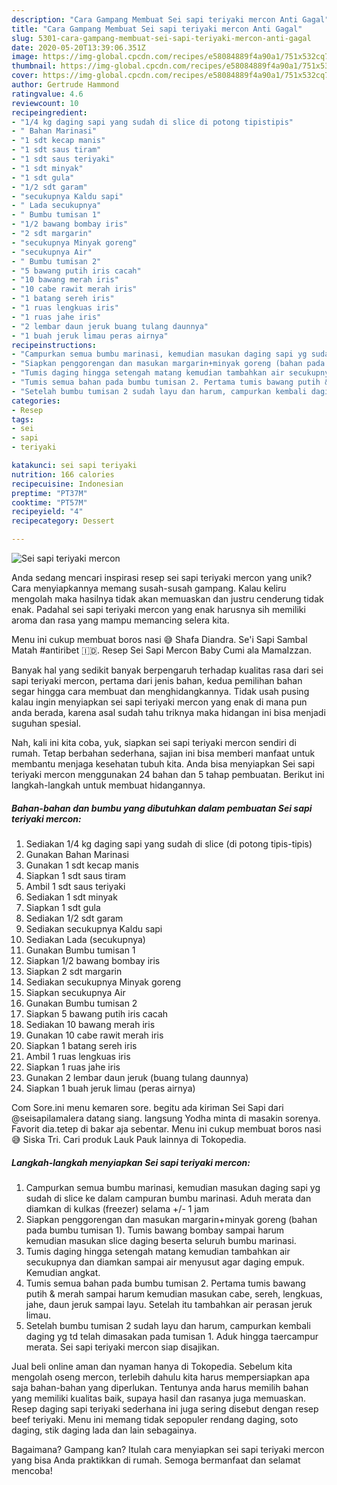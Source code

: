 ```yaml
---
description: "Cara Gampang Membuat Sei sapi teriyaki mercon Anti Gagal"
title: "Cara Gampang Membuat Sei sapi teriyaki mercon Anti Gagal"
slug: 5301-cara-gampang-membuat-sei-sapi-teriyaki-mercon-anti-gagal
date: 2020-05-20T13:39:06.351Z
image: https://img-global.cpcdn.com/recipes/e58084889f4a90a1/751x532cq70/sei-sapi-teriyaki-mercon-foto-resep-utama.jpg
thumbnail: https://img-global.cpcdn.com/recipes/e58084889f4a90a1/751x532cq70/sei-sapi-teriyaki-mercon-foto-resep-utama.jpg
cover: https://img-global.cpcdn.com/recipes/e58084889f4a90a1/751x532cq70/sei-sapi-teriyaki-mercon-foto-resep-utama.jpg
author: Gertrude Hammond
ratingvalue: 4.6
reviewcount: 10
recipeingredient:
- "1/4 kg daging sapi yang sudah di slice di potong tipistipis"
- " Bahan Marinasi"
- "1 sdt kecap manis"
- "1 sdt saus tiram"
- "1 sdt saus teriyaki"
- "1 sdt minyak"
- "1 sdt gula"
- "1/2 sdt garam"
- "secukupnya Kaldu sapi"
- " Lada secukupnya"
- " Bumbu tumisan 1"
- "1/2 bawang bombay iris"
- "2 sdt margarin"
- "secukupnya Minyak goreng"
- "secukupnya Air"
- " Bumbu tumisan 2"
- "5 bawang putih iris cacah"
- "10 bawang merah iris"
- "10 cabe rawit merah iris"
- "1 batang sereh iris"
- "1 ruas lengkuas iris"
- "1 ruas jahe iris"
- "2 lembar daun jeruk buang tulang daunnya"
- "1 buah jeruk limau peras airnya"
recipeinstructions:
- "Campurkan semua bumbu marinasi, kemudian masukan daging sapi yg sudah di slice ke dalam campuran bumbu marinasi. Aduh merata dan diamkan di kulkas (freezer) selama +/- 1 jam"
- "Siapkan penggorengan dan masukan margarin+minyak goreng (bahan pada bumbu tumisan 1). Tumis bawang bombay sampai harum kemudian masukan slice daging beserta seluruh bumbu marinasi."
- "Tumis daging hingga setengah matang kemudian tambahkan air secukupnya dan diamkan sampai air menyusut agar daging empuk. Kemudian angkat."
- "Tumis semua bahan pada bumbu tumisan 2. Pertama tumis bawang putih &amp; merah sampai harum kemudian masukan cabe, sereh, lengkuas, jahe, daun jeruk sampai layu. Setelah itu tambahkan air perasan jeruk limau."
- "Setelah bumbu tumisan 2 sudah layu dan harum, campurkan kembali daging yg td telah dimasakan pada tumisan 1. Aduk hingga taercampur merata. Sei sapi teriyaki mercon siap disajikan."
categories:
- Resep
tags:
- sei
- sapi
- teriyaki

katakunci: sei sapi teriyaki 
nutrition: 166 calories
recipecuisine: Indonesian
preptime: "PT37M"
cooktime: "PT57M"
recipeyield: "4"
recipecategory: Dessert

---
```



![Sei sapi teriyaki mercon](https://img-global.cpcdn.com/recipes/e58084889f4a90a1/751x532cq70/sei-sapi-teriyaki-mercon-foto-resep-utama.jpg)

Anda sedang mencari inspirasi resep sei sapi teriyaki mercon yang unik? Cara menyiapkannya memang susah-susah gampang. Kalau keliru mengolah maka hasilnya tidak akan memuaskan dan justru cenderung tidak enak. Padahal sei sapi teriyaki mercon yang enak harusnya sih memiliki aroma dan rasa yang mampu memancing selera kita.

Menu ini cukup membuat boros nasi 😅 Shafa Diandra. Se&#39;i Sapi Sambal Matah #antiribet 🇮🇩. Resep Sei Sapi Mercon Baby Cumi ala MamaIzzan.

Banyak hal yang sedikit banyak berpengaruh terhadap kualitas rasa dari sei sapi teriyaki mercon, pertama dari jenis bahan, kedua pemilihan bahan segar hingga cara membuat dan menghidangkannya. Tidak usah pusing kalau ingin menyiapkan sei sapi teriyaki mercon yang enak di mana pun anda berada, karena asal sudah tahu triknya maka hidangan ini bisa menjadi suguhan spesial.


Nah, kali ini kita coba, yuk, siapkan sei sapi teriyaki mercon sendiri di rumah. Tetap berbahan sederhana, sajian ini bisa memberi manfaat untuk membantu menjaga kesehatan tubuh kita. Anda bisa menyiapkan Sei sapi teriyaki mercon menggunakan 24 bahan dan 5 tahap pembuatan. Berikut ini langkah-langkah untuk membuat hidangannya.

<!--inarticleads1-->

##### Bahan-bahan dan bumbu yang dibutuhkan dalam pembuatan Sei sapi teriyaki mercon:

1. Sediakan 1/4 kg daging sapi yang sudah di slice (di potong tipis-tipis)
1. Gunakan  Bahan Marinasi
1. Gunakan 1 sdt kecap manis
1. Siapkan 1 sdt saus tiram
1. Ambil 1 sdt saus teriyaki
1. Sediakan 1 sdt minyak
1. Siapkan 1 sdt gula
1. Sediakan 1/2 sdt garam
1. Sediakan secukupnya Kaldu sapi
1. Sediakan  Lada (secukupnya)
1. Gunakan  Bumbu tumisan 1
1. Siapkan 1/2 bawang bombay iris
1. Siapkan 2 sdt margarin
1. Sediakan secukupnya Minyak goreng
1. Siapkan secukupnya Air
1. Gunakan  Bumbu tumisan 2
1. Siapkan 5 bawang putih iris cacah
1. Sediakan 10 bawang merah iris
1. Gunakan 10 cabe rawit merah iris
1. Siapkan 1 batang sereh iris
1. Ambil 1 ruas lengkuas iris
1. Siapkan 1 ruas jahe iris
1. Gunakan 2 lembar daun jeruk (buang tulang daunnya)
1. Siapkan 1 buah jeruk limau (peras airnya)


Com Sore.ini menu kemaren sore. begitu ada kiriman Sei Sapi dari @seisapilamalera datang siang. langsung Yodha minta di masakin sorenya. Favorit dia.tetep di bakar aja sebentar. Menu ini cukup membuat boros nasi 😅 Siska Tri. Cari produk Lauk Pauk lainnya di Tokopedia. 

<!--inarticleads2-->

##### Langkah-langkah menyiapkan Sei sapi teriyaki mercon:

1. Campurkan semua bumbu marinasi, kemudian masukan daging sapi yg sudah di slice ke dalam campuran bumbu marinasi. Aduh merata dan diamkan di kulkas (freezer) selama +/- 1 jam
1. Siapkan penggorengan dan masukan margarin+minyak goreng (bahan pada bumbu tumisan 1). Tumis bawang bombay sampai harum kemudian masukan slice daging beserta seluruh bumbu marinasi.
1. Tumis daging hingga setengah matang kemudian tambahkan air secukupnya dan diamkan sampai air menyusut agar daging empuk. Kemudian angkat.
1. Tumis semua bahan pada bumbu tumisan 2. Pertama tumis bawang putih &amp; merah sampai harum kemudian masukan cabe, sereh, lengkuas, jahe, daun jeruk sampai layu. Setelah itu tambahkan air perasan jeruk limau.
1. Setelah bumbu tumisan 2 sudah layu dan harum, campurkan kembali daging yg td telah dimasakan pada tumisan 1. Aduk hingga taercampur merata. Sei sapi teriyaki mercon siap disajikan.


Jual beli online aman dan nyaman hanya di Tokopedia. Sebelum kita mengolah oseng mercon, terlebih dahulu kita harus mempersiapkan apa saja bahan-bahan yang diperlukan. Tentunya anda harus memilih bahan yang memiliki kualitas baik, supaya hasil dan rasanya juga memuaskan. Resep daging sapi teriyaki sederhana ini juga sering disebut dengan resep beef teriyaki. Menu ini memang tidak sepopuler rendang daging, soto daging, stik daging lada dan lain sebagainya. 

Bagaimana? Gampang kan? Itulah cara menyiapkan sei sapi teriyaki mercon yang bisa Anda praktikkan di rumah. Semoga bermanfaat dan selamat mencoba!
